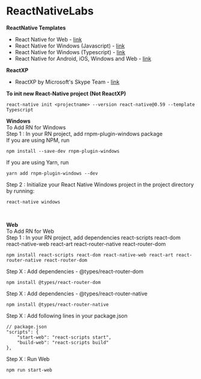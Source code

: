 # ReactNativeLabs
**ReactNative Templates**
* React Native for Web - [link](https://github.com/hmheng/ReactNativeLabs/tree/master/RNWeb)
* React Native for Windows (Javascript) - [link](https://github.com/hmheng/ReactNativeLabs/tree/master/RNWindowsCurrent)
* React Native for Windows (Typescript) - [link](https://github.com/hmheng/ReactNativeLabs/tree/master/RNWindowsCurrentTS)
* React Native for Android, iOS, Windows and Web - [link](https://github.com/hmheng/ReactNativeLabs/tree/master/RNWebWindows)

**ReactXP**
* ReactXP by Microsoft's Skype Team - [link](https://github.com/hmheng/ReactNativeLabs/tree/master/ReactXPTemplate)

**To init new React-Native project (Not ReactXP)**<br/>
```
react-native init <projectname> --version react-native@0.59 --template Typescript
```

**Windows** <br/>
To Add RN for Windows<br/>
Step 1 : In your RN project, add rnpm-plugin-windows package<br/>
If you are using NPM, run<br/>
```
npm install --save-dev rnpm-plugin-windows
```
If you are using Yarn, run<br/>
```
yarn add rnpm-plugin-windows --dev
```

Step 2 : Initialize your React Native Windows project in the project directory by running:<br/>
```
react-native windows
```
<br/>

**Web** <br/>
To Add RN for Web<br/>
Step 1 : In your RN project, add dependencies react-scripts react-dom react-native-web react-art react-router-native react-router-dom<br/>

```
npm install react-scripts react-dom react-native-web react-art react-router-native react-router-dom
```

Step X : Add dependencies - @types/react-router-dom <br/>

```
npm install @types/react-router-dom
```

Step X : Add dependencies - @types/react-router-native <br/>

```
npm install @types/react-router-native
```

Step X : Add following lines in your package.json<br/>

```
// package.json
"scripts": {
    "start-web": "react-scripts start",
    "build-web": "react-scripts build"
},
```

Step X : Run Web<br/>

```
npm run start-web
```